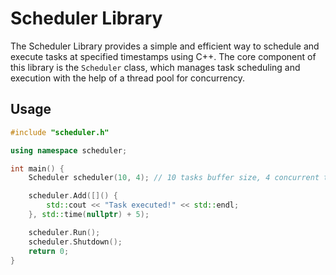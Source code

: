 # Scheduler Library

The Scheduler Library provides a simple and efficient way to schedule and execute tasks at specified timestamps using C++.
The core component of this library is the `Scheduler` class, which manages task scheduling and execution with the help of a thread pool for concurrency.

## Usage

```cpp
#include "scheduler.h"

using namespace scheduler;

int main() {
    Scheduler scheduler(10, 4); // 10 tasks buffer size, 4 concurrent threads

    scheduler.Add([]() {
        std::cout << "Task executed!" << std::endl;
    }, std::time(nullptr) + 5);

    scheduler.Run();
    scheduler.Shutdown();
    return 0;
}
```
